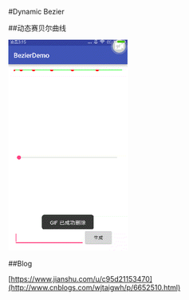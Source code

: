 #Dynamic  Bezier

##动态赛贝尔曲线

  ![image](20180908032448.gif)
  

##Blog


[https://www.jianshu.com/u/c95d21153470](http://www.cnblogs.com/wjtaigwh/p/6652510.html)  

